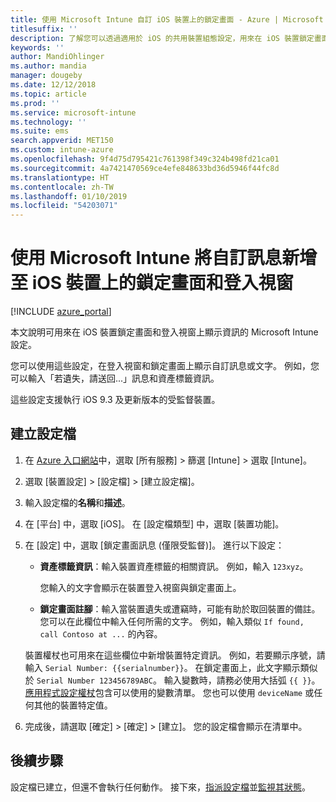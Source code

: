 ```yaml
---
title: 使用 Microsoft Intune 自訂 iOS 裝置上的鎖定畫面 - Azure | Microsoft Docs
titlesuffix: ''
description: 了解您可以透過適用於 iOS 的共用裝置組態設定，用來在 iOS 裝置鎖定畫面上顯示資訊的 Microsoft Intune 設定。
keywords: ''
author: MandiOhlinger
ms.author: mandia
manager: dougeby
ms.date: 12/12/2018
ms.topic: article
ms.prod: ''
ms.service: microsoft-intune
ms.technology: ''
ms.suite: ems
search.appverid: MET150
ms.custom: intune-azure
ms.openlocfilehash: 9f4d75d795421c761398f349c324b498fd21ca01
ms.sourcegitcommit: 4a7421470569ce4efe848633bd36d5946f44fc8d
ms.translationtype: HT
ms.contentlocale: zh-TW
ms.lasthandoff: 01/10/2019
ms.locfileid: "54203071"
---
```

# <a name="add-custom-messages-to-lock-screen-and-login-window-on-ios-devices-using-microsoft-intune"></a>使用 Microsoft Intune 將自訂訊息新增至 iOS 裝置上的鎖定畫面和登入視窗

[!INCLUDE [azure_portal](./includes/azure_portal.md)]

本文說明可用來在 iOS 裝置鎖定畫面和登入視窗上顯示資訊的 Microsoft Intune 設定。 

您可以使用這些設定，在登入視窗和鎖定畫面上顯示自訂訊息或文字。 例如，您可以輸入「若遺失，請送回...」訊息和資產標籤資訊。

這些設定支援執行 iOS 9.3 及更新版本的受監督裝置。

## <a name="create-the-profile"></a>建立設定檔

1. 在 [Azure 入口網站](https://portal.azure.com)中，選取 [所有服務] > 篩選 [Intune] > 選取 [Intune]。
2. 選取 [裝置設定] > [設定檔] > [建立設定檔]。
3. 輸入設定檔的**名稱**和**描述**。
4. 在 [平台] 中，選取 [iOS]。 在 [設定檔類型] 中，選取 [裝置功能]。
5. 在 [設定] 中，選取 [鎖定畫面訊息 (僅限受監督)]。 進行以下設定：

    - **資產標籤資訊**：輸入裝置資產標籤的相關資訊。 例如，輸入 `123xyz`。

        您輸入的文字會顯示在裝置登入視窗與鎖定畫面上。

    - **鎖定畫面註腳**：輸入當裝置遺失或遭竊時，可能有助於取回裝置的備註。 您可以在此欄位中輸入任何所需的文字。 例如，輸入類似 `If found, call Contoso at ...` 的內容。

    裝置權杖也可用來在這些欄位中新增裝置特定資訊。 例如，若要顯示序號，請輸入 `Serial Number: {{serialnumber}}`。 在鎖定畫面上，此文字顯示類似於 `Serial Number 123456789ABC`。 輸入變數時，請務必使用大括弧 `{{ }}`。 [應用程式設定權杖](app-configuration-policies-use-ios.md#tokens-used-in-the-property-list)包含可以使用的變數清單。 您也可以使用 `deviceName` 或任何其他的裝置特定值。

6. 完成後，請選取 [確定] > [確定] > [建立]。 您的設定檔會顯示在清單中。

## <a name="next-steps"></a>後續步驟

設定檔已建立，但還不會執行任何動作。 接下來，[指派設定檔](device-profile-assign.md)並[監視其狀態](device-profile-monitor.md)。
